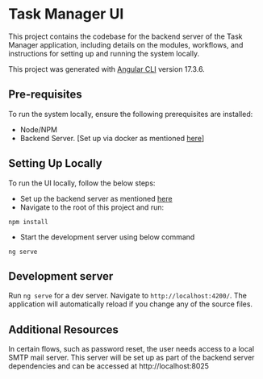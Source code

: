 # Task Manager UI

This project contains the codebase for the backend server of the Task Manager application, including details on the modules, workflows, and instructions for setting up and running the system locally.

This project was generated with [Angular CLI](https://github.com/angular/angular-cli) version 17.3.6.

## Pre-requisites
To run the system locally, ensure the following prerequisites are installed:
- Node/NPM
- Backend Server. [Set up via docker as mentioned [here](../task-manager/README.md)]

## Setting Up Locally

To run the UI locally, follow the below steps:
- Set up the backend server as mentioned [here](../task-manager/README.md)
- Navigate to the root of this project and run:
```
npm install
```
- Start the development server using below command
```
ng serve
```

## Development server
Run `ng serve` for a dev server. Navigate to `http://localhost:4200/`. The application will automatically reload if you change any of the source files.

## Additional Resources
In certain flows, such as password reset, the user needs access to a local SMTP mail server. This server will be set up as part of the backend server dependencies and can be accessed at http://localhost:8025